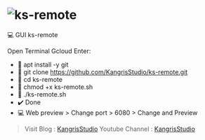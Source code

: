 # ![ks-remote](https://upload.wikimedia.org/wikipedia/commons/thumb/a/ab/Breathe-user-desktop.svg/128px-Breathe-user-desktop.svg.png)

:computer: GUI ks-remote

Open Terminal Gcloud Enter:

- :key: apt install -y git
- :key: git clone https://github.com/KangrisStudio/ks-remote.git
- :key: cd ks-remote
- :key: chmod +x ks-remote.sh
- :key: ./ks-remote.sh
- :heavy_check_mark: Done
- :computer: Web preview > Change port > 6080 > Change and Preview

> Visit Blog : [KangrisStudio](https://kangrisstudio.blogspot.com)
Youtube Channel : [KangrisStudio](https://www.youtube.com/channel/UCn1-RO0UhUKuMtZfZYXs9vA)
